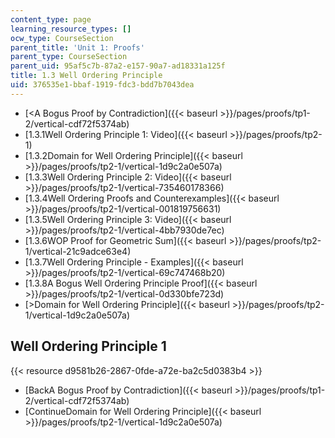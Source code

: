 ```yaml
---
content_type: page
learning_resource_types: []
ocw_type: CourseSection
parent_title: 'Unit 1: Proofs'
parent_type: CourseSection
parent_uid: 95af5c7b-87a2-e157-90a7-ad18331a125f
title: 1.3 Well Ordering Principle
uid: 376535e1-bbaf-1919-fdc3-bdd7b7043dea
---
```


*   [\<A Bogus Proof by Contradiction]({{< baseurl >}}/pages/proofs/tp1-2/vertical-cdf72f5374ab)
*   [1.3.1Well Ordering Principle 1: Video]({{< baseurl >}}/pages/proofs/tp2-1)
*   [1.3.2Domain for Well Ordering Principle]({{< baseurl >}}/pages/proofs/tp2-1/vertical-1d9c2a0e507a)
*   [1.3.3Well Ordering Principle 2: Video]({{< baseurl >}}/pages/proofs/tp2-1/vertical-735460178366)
*   [1.3.4Well Ordering Proofs and Counterexamples]({{< baseurl >}}/pages/proofs/tp2-1/vertical-001819756631)
*   [1.3.5Well Ordering Principle 3: Video]({{< baseurl >}}/pages/proofs/tp2-1/vertical-4bb7930de7ec)
*   [1.3.6WOP Proof for Geometric Sum]({{< baseurl >}}/pages/proofs/tp2-1/vertical-21c9adce63e4)
*   [1.3.7Well Ordering Principle - Examples]({{< baseurl >}}/pages/proofs/tp2-1/vertical-69c747468b20)
*   [1.3.8A Bogus Well Ordering Principle Proof]({{< baseurl >}}/pages/proofs/tp2-1/vertical-0d330bfe723d)
*   [\>Domain for Well Ordering Principle]({{< baseurl >}}/pages/proofs/tp2-1/vertical-1d9c2a0e507a)

Well Ordering Principle 1
-------------------------

{{< resource d9581b26-2867-0fde-a72e-ba2c5d0383b4 >}}

*   [BackA Bogus Proof by Contradiction]({{< baseurl >}}/pages/proofs/tp1-2/vertical-cdf72f5374ab)
*   [ContinueDomain for Well Ordering Principle]({{< baseurl >}}/pages/proofs/tp2-1/vertical-1d9c2a0e507a)